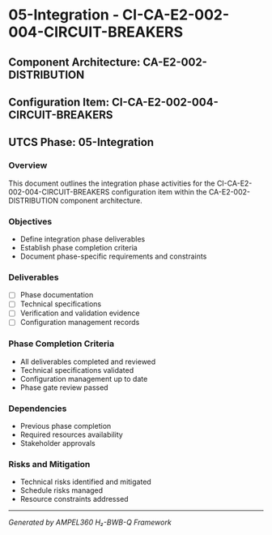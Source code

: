 # 05-Integration - CI-CA-E2-002-004-CIRCUIT-BREAKERS

## Component Architecture: CA-E2-002-DISTRIBUTION
## Configuration Item: CI-CA-E2-002-004-CIRCUIT-BREAKERS
## UTCS Phase: 05-Integration

### Overview
This document outlines the integration phase activities for the CI-CA-E2-002-004-CIRCUIT-BREAKERS configuration item within the CA-E2-002-DISTRIBUTION component architecture.

### Objectives
- Define integration phase deliverables
- Establish phase completion criteria
- Document phase-specific requirements and constraints

### Deliverables
- [ ] Phase documentation
- [ ] Technical specifications
- [ ] Verification and validation evidence
- [ ] Configuration management records

### Phase Completion Criteria
- All deliverables completed and reviewed
- Technical specifications validated
- Configuration management up to date
- Phase gate review passed

### Dependencies
- Previous phase completion
- Required resources availability
- Stakeholder approvals

### Risks and Mitigation
- Technical risks identified and mitigated
- Schedule risks managed
- Resource constraints addressed

---
*Generated by AMPEL360 H₂-BWB-Q Framework*
